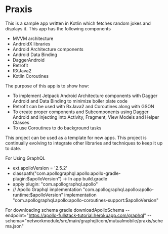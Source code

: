 # Praxis

This is a sample app written in Kotlin which fetches random jokes and displays it. This app has the following components

 - MVVM architecture
 - AndroidX libraries
 - Android Architecture components
 - Android Data Binding
 - DaggerAndroid
 - Retrofit
 - RXJava2
 - Kotlin Coroutines

The purpose of this app is to show how:

 - To implement Jetpack Android Architecture components with Dagger Android and Data Binding to minimize boiler plate code
 - Retrofit can be used with RxJava2 and Coroutines along with GSON
 - To create proper components and Subcomponents using Dagger Android and injecting into Activity, Fragment, View Models and Helper Classes
 - To use Coroutines to do background tasks

This project can be used as a template for new apps.
This project is continually evolving to integrate other libraries and techniques to keep it up to date.


 For Using GraphQL
 - ext.apolloVersion = '2.5.2'
 - classpath("com.apollographql.apollo:apollo-gradle-plugin:$apolloVersion")  -> In app build.gradle
 - apply plugin: "com.apollographql.apollo"
 - // Apollo Graphql
  implementation "com.apollographql.apollo:apollo-runtime:$apolloVersion"
  implementation "com.apollographql.apollo:apollo-coroutines-support:$apolloVersion"

  For downloading schema
  gradle  downloadApolloSchema --endpoint="https://apollo-fullstack-tutorial.herokuapp.com/graphql"  --schema="networkmodule/src/main/graphql/com/mutualmobile/praxis/schema.json"


